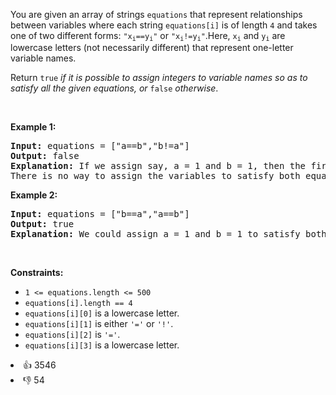 <p>You are given an array of strings <code>equations</code> that represent relationships between variables where each string <code>equations[i]</code> is of length <code>4</code> and takes one of two different forms: <code>"x<sub>i</sub>==y<sub>i</sub>"</code> or <code>"x<sub>i</sub>!=y<sub>i</sub>"</code>.Here, <code>x<sub>i</sub></code> and <code>y<sub>i</sub></code> are lowercase letters (not necessarily different) that represent one-letter variable names.</p>

<p>Return <code>true</code><em> if it is possible to assign integers to variable names so as to satisfy all the given equations, or </em><code>false</code><em> otherwise</em>.</p>

<p>&nbsp;</p> 
<p><strong class="example">Example 1:</strong></p>

<pre>
<strong>Input:</strong> equations = ["a==b","b!=a"]
<strong>Output:</strong> false
<strong>Explanation:</strong> If we assign say, a = 1 and b = 1, then the first equation is satisfied, but not the second.
There is no way to assign the variables to satisfy both equations.
</pre>

<p><strong class="example">Example 2:</strong></p>

<pre>
<strong>Input:</strong> equations = ["b==a","a==b"]
<strong>Output:</strong> true
<strong>Explanation:</strong> We could assign a = 1 and b = 1 to satisfy both equations.
</pre>

<p>&nbsp;</p> 
<p><strong>Constraints:</strong></p>

<ul> 
 <li><code>1 &lt;= equations.length &lt;= 500</code></li> 
 <li><code>equations[i].length == 4</code></li> 
 <li><code>equations[i][0]</code> is a lowercase letter.</li> 
 <li><code>equations[i][1]</code> is either <code>'='</code> or <code>'!'</code>.</li> 
 <li><code>equations[i][2]</code> is <code>'='</code>.</li> 
 <li><code>equations[i][3]</code> is a lowercase letter.</li> 
</ul>

<div><li>👍 3546</li><li>👎 54</li></div>